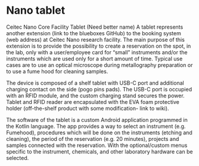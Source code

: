 # Nano tablet

Ceitec Nano Core Facility Tablet (Need better name)
A tablet represents another extension (link to the blueboxes GitHub) to the booking system (web address) at Ceitec Nano research facility. The main purpose of this extension is to provide the possibility to create a reservation on the spot, in the lab, only with a user/employee card for “small” instruments and/or the instruments which are used only for a short amount of time. Typical use cases are to use an optical microscope during metallography preparation or to use a fume hood for cleaning samples.  

The device is composed of a shelf tablet with USB-C port and additional charging contact on the side (pogo pins pads). The USB-C port is occupied with an RFID module, and the custom charging stand secures the power.
Tablet and RFID reader are encapsulated with the EVA foam protective holder (off-the-shelf product with some modification- link to wiki).  

The software of the tablet is a custom Android application programmed in the Kotlin language. The app provides a way to select an instrument (e.g. Fumehood), procedures which will be done on the instruments (etching and cleaning), the period of the reservation (e.g. 20 minutes), projects and samples connected with the reservation. With the optional/custom menus specific to the instrument, chemicals, and other laboratory hardware can be selected. 

